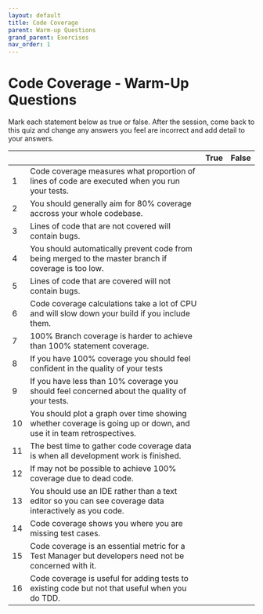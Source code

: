 ```yaml
---
layout: default
title: Code Coverage
parent: Warm-up Questions
grand_parent: Exercises
nav_order: 1
---
```


# Code Coverage - Warm-Up Questions

Mark each statement below as true or false. After the session, come back to this quiz and change any answers you feel are incorrect and add detail to your answers.

|   |                                                                                                                           |True|False|
|---|---------------------------------------------------------------------------------------------------------------------------|----|-----|
|  1| Code coverage measures what proportion of lines of code are executed when you run your tests.                             |    |     |
|  2| You should generally aim for 80% coverage accross your whole codebase.                                                    |    |     |
|  3| Lines of code that are not covered will contain bugs.                                                                     |    |     |
|  4| You should automatically prevent code from being merged to the master branch if coverage is too low.                      |    |     |
|  5| Lines of code that are covered will not contain bugs.                                                                     |    |     |
|  6| Code coverage calculations take a lot of CPU and will slow down your build if you include them.                           |    |     |
|  7| 100% Branch coverage is harder to achieve than 100% statement coverage.                                                   |    |     |
|  8| If you have 100% coverage you should feel confident in the quality of your tests                                          |    |     |
|  9| If you have less than 10% coverage you should feel concerned about the quality of your tests.                             |    |     |
| 10| You should plot a graph over time showing whether coverage is going up or down, and use it in team retrospectives.        |    |     |
| 11| The best time to gather code coverage data is when all development work is finished.                                      |    |     |
| 12| If may not be possible to achieve 100% coverage due to dead code.                                                         |    |     |
| 13| You should use an IDE rather than a text editor so you can see coverage data interactively as you code.                   |    |     |
| 14| Code coverage shows you where you are missing test cases.                                                                 |    |     |
| 15| Code coverage is an essential metric for a Test Manager but developers need not be concerned with it.                     |    |     |
| 16| Code coverage is useful for adding tests to existing code but not that useful when you do TDD.                            |    |     |


